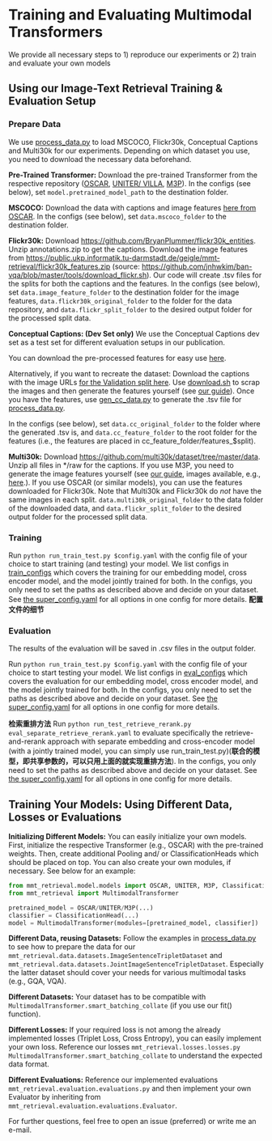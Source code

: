 # Training and Evaluating Multimodal Transformers 

We provide all necessary steps to 1) reproduce our experiments or 2) train and evaluate your own models

## Using our Image-Text Retrieval Training & Evaluation Setup


### Prepare Data
We use [process_data.py](process_data.py) to load MSCOCO, Flickr30k, Conceptual Captions and Multi30k for our experiments.
Depending on which dataset you use, you need to download the necessary data beforehand.

**Pre-Trained Transformer:** Download the pre-trained Transformer from the respective repository 
([OSCAR](https://github.com/microsoft/Oscar), [UNITER/ VILLA](https://github.com/zhegan27/VILLA), [M3P](https://github.com/microsoft/M3P)).
In the configs (see below), set `model.pretrained_model_path` to the destination folder.


**MSCOCO:** Download the data with captions and image features [here from OSCAR](https://github.com/microsoft/Oscar/blob/master/DOWNLOAD.md).
In the configs (see below), set `data.mscoco_folder` to the destination folder.

**Flickr30k:** Download https://github.com/BryanPlummer/flickr30k_entities. Unzip annotations.zip to get the captions. 
Download the image features from https://public.ukp.informatik.tu-darmstadt.de/geigle/mmt-retrieval/flickr30k_features.zip (source: https://github.com/jnhwkim/ban-vqa/blob/master/tools/download_flickr.sh).
Our code will create .tsv files for the splits for both the captions and the features.
In the configs (see below), 
set `data.image_feature_folder` to the destination folder for the image features, 
`data.flickr30k_original_folder` to the folder for the data repository, and
`data.flickr_split_folder` to the desired output folder for the processed split data.


**Conceptual Captions: (Dev Set only)** 
We use the Conceptual Captions dev set as a test set for different evaluation setups in our publication.

You can download the pre-processed features for easy use [here](https://public.ukp.informatik.tu-darmstadt.de/reimers/mmt-retrieval/datasets/cc_devtest.zip).

Alternatively, if you want to recreate the dataset:
Download the captions with the image URLs [for the Validation split here](https://ai.google.com/research/ConceptualCaptions/download).
Use [download.sh](scripts/cc_scripts/download.sh) to scrap the images and then generate the features yourself
(see [our guide](../../documentation/image_features.md)).
Once you have the features, use [gen_cc_data.py](scripts/cc_scripts/gen_cc_data.py) to generate the .tsv file for [process_data.py](process_data.py).

In the configs (see below), 
set `data.cc_original_folder` to the folder where the generated .tsv is, and
`data.cc_feature_folder` to the root folder for the features (i.e., the features are placed in cc_feature_folder/features_$split).


**Multi30k:** Download https://github.com/multi30k/dataset/tree/master/data. Unzip all files in */raw for the captions.
If you use M3P, you need to generate the image features yourself (see [our guide](../../documentation/image_features.md), 
images available, e.g., [here](https://www.kaggle.com/hsankesara/flickr-image-dataset).).
If you use OSCAR (or similar models), you can use the features downloaded for Flickr30k.
Note that Multi30k and Flickr30k do *not* have the same images in each split.
`data.multi30k_original_folder` to the data folder of the downloaded data,
and `data.flickr_split_folder` to the desired output folder for the processed split data.

### Training

Run `python run_train_test.py $config.yaml` with the config file of your choice to start training (and testing) your model.
We list configs in [train_configs](train_configs) which covers the training for our
embedding model, cross encoder model, and the model jointly trained for both.
In the configs, you only need to set the paths as described above and decide on your dataset.
See [the super_config.yaml](super_config.yaml) for all options in one config for more details. **配置文件的细节**

### Evaluation
The results of the evaluation will be saved in .csv files in the output folder.

Run `python run_train_test.py $config.yaml` with the config file of your choice to start testing your model.
We list configs in [eval_configs](eval_configs) which covers the evaluation for our
embedding model, cross encoder model, and the model jointly trained for both.
In the configs, you only need to set the paths as described above and decide on your dataset.
See [the super_config.yaml](super_config.yaml) for all options in one config for more details.

**检索重排方法**
Run `python run_test_retrieve_rerank.py eval_separate_retrieve_rerank.yaml` to evaluate specifically the retrieve-and-rerank approach with separate 
embedding and cross-encoder model (with a jointly trained model, you can simply use run_train_test.py)(**联合的模型，即共享参数的，可以只用上面的就实现重排方法**).
In the configs, you only need to set the paths as described above and decide on your dataset.
See [the super_config.yaml](super_config.yaml) for all options in one config for more details.

## Training Your Models: Using Different Data, Losses or Evaluations

**Initializing Different Models:**
You can easily initialize your own models.
First, initialize the respective Transformer (e.g., OSCAR) with the pre-trained weights.
Then, create additional Pooling and/ or ClassificationHeads which should be placed on top.
You can also create your own modules, if necessary.
See below for an example:
```python
from mmt_retrieval.model.models import OSCAR, UNITER, M3P, ClassificationHead, Pooling
from mmt_retrieval import MultimodalTransformer

pretrained_model = OSCAR/UNITER/M3P(...)
classifier = ClassificationHead(...)
model = MultimodalTransformer(modules=[pretrained_model, classifier])
```

**Different Data, reusing Datasets:** Follow the examples in [process_data.py](process_data.py) to see how to prepare the data
for our `mmt_retrieval.data.datasets.ImageSentenceTripletDataset` and `mmt_retrieval.data.datasets.JointImageSentenceTripletDataset`.
Especially the latter dataset should cover your needs for various multimodal tasks (e.g., GQA, VQA).

**Different Datasets:**
Your dataset has to be compatible with `MultimodalTransformer.smart_batching_collate` (if you use our fit() function).

**Different Losses:** If your required loss is not among the already implemented losses (Triplet Loss, Cross Entropy), you can
easily implement your own loss.
Reference our losses `mmt_retrieval.losses.losses.py` `MultimodalTransformer.smart_batching_collate` to understand the expected data format.

**Different Evaluations:**
Reference our implemented evaluations `mmt_retrieval.evaluation.evaluations.py` and then implement your
own Evaluator by inheriting from `mmt_retrieval.evaluation.evaluations.Evaluator`.

For further questions, feel free to open an issue (preferred) or write me an e-mail.
